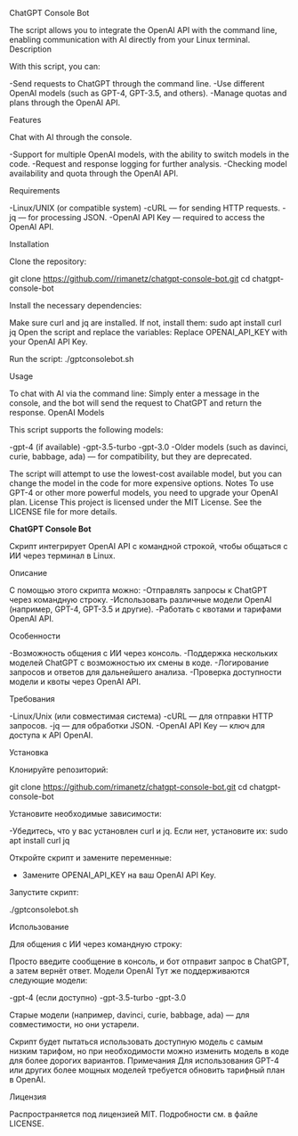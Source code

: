 ChatGPT Console Bot

The script allows you to integrate the OpenAI API with the command line, enabling communication with AI directly from your Linux terminal.
Description

With this script, you can:

-Send requests to ChatGPT through the command line.
-Use different OpenAI models (such as GPT-4, GPT-3.5, and others).
-Manage quotas and plans through the OpenAI API.

Features

Chat with AI through the console.

-Support for multiple OpenAI models, with the ability to switch models in the code.
-Request and response logging for further analysis.
-Checking model availability and quota through the OpenAI API.

Requirements

-Linux/UNIX (or compatible system)
-cURL — for sending HTTP requests.
-jq — for processing JSON.
-OpenAI API Key — required to access the OpenAI API.

Installation

Clone the repository:

git clone https://github.com//rimanetz/chatgpt-console-bot.git cd chatgpt-console-bot 

Install the necessary dependencies:

Make sure curl and jq are installed. If not, install them: sudo apt install curl jq 
Open the script and replace the variables:
Replace OPENAI_API_KEY with your OpenAI API Key.

Run the script:
./gptconsolebot.sh

Usage

To chat with AI via the command line:
Simply enter a message in the console, and the bot will send the request to ChatGPT and return the response.
OpenAI Models

This script supports the following models:

-gpt-4 (if available)
-gpt-3.5-turbo
-gpt-3.0
-Older models (such as davinci, curie, babbage, ada) — for compatibility, but they are deprecated.

The script will attempt to use the lowest-cost available model, but you can change the model in the code for more expensive options.
Notes
To use GPT-4 or other more powerful models, you need to upgrade your OpenAI plan.
License
This project is licensed under the MIT License. See the LICENSE file for more details.





****ChatGPT Console Bot****


Скрипт интегрирует OpenAI API с командной строкой, чтобы общаться с ИИ через терминал в Linux.

Описание

С помощью этого скрипта можно:
-Отправлять запросы к ChatGPT через командную строку.
-Использовать различные модели OpenAI (например, GPT-4, GPT-3.5 и другие).
-Работать с квотами и тарифами OpenAI API.

Особенности

-Возможность общения с ИИ через консоль.
-Поддержка нескольких моделей ChatGPT с возможностью их смены в коде.
-Логирование запросов и ответов для дальнейшего анализа.
-Проверка доступности модели и квоты через OpenAI API.

Требования

-Linux/Unix (или совместимая система)
-cURL — для отправки HTTP запросов.
-jq — для обработки JSON.
-OpenAI API Key — ключ для доступа к API OpenAI.

Установка

Клонируйте репозиторий:

git clone https://github.com/rimanetz/chatgpt-console-bot.git cd chatgpt-console-bot 

Установите необходимые зависимости:

-Убедитесь, что у вас установлен curl и jq. Если нет, установите их: sudo apt install curl jq 

Откройте скрипт и замените переменные:

- Замените OPENAI_API_KEY на ваш OpenAI API Key.

Запустите скрипт:

./gptconsolebot.sh
 
Использование

Для общения с ИИ через командную строку:

Просто введите сообщение в консоль, и бот отправит запрос в ChatGPT, а затем вернёт ответ.
Модели OpenAI
Тут же поддерживаются следующие модели:

-gpt-4 (если доступно)
-gpt-3.5-turbo
-gpt-3.0

Старые модели (например, davinci, curie, babbage, ada) — для совместимости, но они устарели.

Скрипт будет пытаться использовать доступную модель с самым низким тарифом, но при необходимости можно изменить модель в коде для более дорогих вариантов.
Примечания
Для использования GPT-4 или других более мощных моделей требуется обновить тарифный план в OpenAI.

Лицензия

Распространяется под лицензией MIT. Подробности см. в файле LICENSE.
